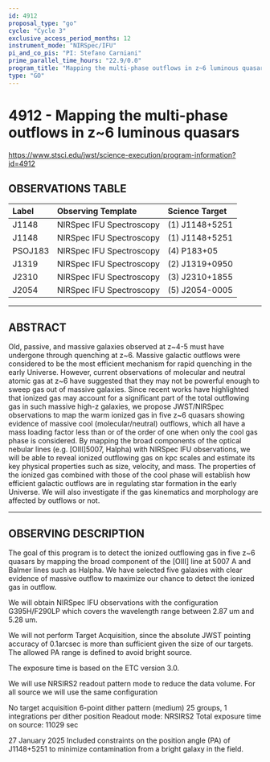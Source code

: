 ```yaml
---
id: 4912
proposal_type: "go"
cycle: "Cycle 3"
exclusive_access_period_months: 12
instrument_mode: "NIRSpec/IFU"
pi_and_co_pis: "PI: Stefano Carniani"
prime_parallel_time_hours: "22.9/0.0"
program_title: "Mapping the multi-phase outflows in z~6 luminous quasars"
type: "GO"
---
```

# 4912 - Mapping the multi-phase outflows in z~6 luminous quasars
https://www.stsci.edu/jwst/science-execution/program-information?id=4912
## OBSERVATIONS TABLE
| Label     | Observing Template        | Science Target     |
| :-------- | :------------------------ | :----------------- |
| J1148     | NIRSpec IFU Spectroscopy  | (1) J1148+5251     |
| J1148     | NIRSpec IFU Spectroscopy  | (1) J1148+5251     |
| PSOJ183   | NIRSpec IFU Spectroscopy  | (4) P183+05        |
| J1319     | NIRSpec IFU Spectroscopy  | (2) J1319+0950     |
| J2310     | NIRSpec IFU Spectroscopy  | (3) J2310+1855     |
| J2054     | NIRSpec IFU Spectroscopy  | (5) J2054-0005     |

---

## ABSTRACT

Old, passive, and massive galaxies observed at z~4-5 must have undergone through quenching at z~6. Massive galactic outflows were considered to be the most efficient mechanism for rapid quenching in the early Universe. However, current observations of molecular and neutral atomic gas at z~6 have suggested that they may not be powerful enough to sweep gas out of massive galaxies. Since recent works have highlighted that ionized gas may account for a significant part of the total outflowing gas in such massive high-z galaxies, we propose JWST/NIRSpec observations to map the warm ionized gas in five z~6 quasars showing evidence of massive cool (molecular/neutral) outflows, which all have a mass loading factor less than or of the order of one when only the cool gas phase is considered. By mapping the broad components of the optical nebular lines (e.g. [OIII]5007, Halpha) with NIRSpec IFU observations, we will be able to reveal ionized outflowing gas on kpc scales and estimate its key physical properties such as size, velocity, and mass. The properties of the ionized gas combined with those of the cool phase will establish how efficient galactic outflows are in regulating star formation in the early Universe. We will also investigate if the gas kinematics and morphology are affected by outflows or not.

---

## OBSERVING DESCRIPTION

The goal of this program is to detect the ionized outflowing gas in five z~6 quasars by mapping the broad component of the [OIII] line at 5007 A and Balmer lines such as Halpha. We have selected five galaxies with clear evidence of massive outflow to maximize our chance to detect the ionized gas in outflow.

We will obtain NIRSpec IFU observations with the configuration G395H/F290LP which covers the wavelength range between 2.87 um and 5.28 um.

We will not perform Target Acquisition, since the absolute JWST pointing accuracy of 0.1arcsec is more than sufficient given the size of our targets. The allowed PA range is defined to avoid bright source.

The exposure time is based on the ETC version 3.0.

We will use NRSIRS2 readout pattern mode to reduce the data volume. For all source we will use the same configuration

No target acquisition
6-point dither pattern (medium)
25 groups, 1 integrations per dither position
Readout mode: NRSIRS2
Total exposure time on source: 11029 sec

27 January 2025
Included constraints on the position angle (PA) of J1148+5251 to minimize contamination from a bright galaxy in the field.